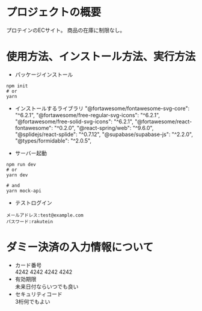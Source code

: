 # プロジェクトの概要
プロテインのECサイト。
商品の在庫に制限なし。


# 使用方法、インストール方法、実行方法
- パッケージインストール
```
npm init
# or
yarn
```

- インストールするライブラリ
"@fortawesome/fontawesome-svg-core": "^6.2.1",
"@fortawesome/free-regular-svg-icons": "^6.2.1",
"@fortawesome/free-solid-svg-icons": "^6.2.1",
"@fortawesome/react-fontawesome": "^0.2.0",
"@react-spring/web": "^9.6.0",
"@splidejs/react-splide": "^0.7.12",
"@supabase/supabase-js": "^2.2.0",
"@types/formidable": "^2.0.5",

- サーバー起動
```
npm run dev
# or
yarn dev
```

```
# and
yarn mock-api
```

- テストログイン
```
メールアドレス:test@example.com
パスワード:rakutein
```

# ダミー決済の入力情報について
- カード番号<br>
 4242 4242 4242 4242
- 有効期限<br>
 未来日付ならいつでも良い
- セキュリティコード<br>
 3桁何でもよい
